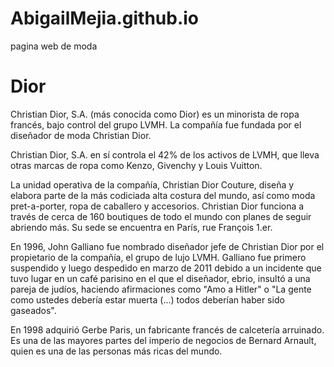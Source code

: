 # AbigailMejia.github.io
pagina web de moda
# Dior
Christian Dior, S.A. (más conocida como Dior) es un minorista de ropa francés, bajo control del grupo LVMH. La compañía fue fundada por el diseñador de moda Christian Dior.

Christian Dior, S.A. en sí controla el 42% de los activos de LVMH, que lleva otras marcas de ropa como Kenzo, Givenchy y Louis Vuitton.

La unidad operativa de la compañía, Christian Dior Couture, diseña y elabora parte de la más codiciada alta costura del mundo, así como moda pret-a-porter, ropa de caballero y accesorios. Christian Dior funciona a través de cerca de 160 boutiques de todo el mundo con planes de seguir abriendo más. Su sede se encuentra en París, rue François 1.er.

En 1996, John Galliano fue nombrado diseñador jefe de Christian Dior por el propietario de la compañía, el grupo de lujo LVMH. Galliano fue primero suspendido y luego despedido en marzo de 2011 debido a un incidente que tuvo lugar en un café parisino en el que el diseñador, ebrio, insultó a una pareja de judíos, haciendo afirmaciones como "Amo a Hitler" o "La gente como ustedes debería estar muerta (...) todos deberían haber sido gaseados".

En 1998 adquirió Gerbe Paris, un fabricante francés de calcetería arruinado. Es una de las mayores partes del imperio de negocios de Bernard Arnault, quien es una de las personas más ricas del mundo.
